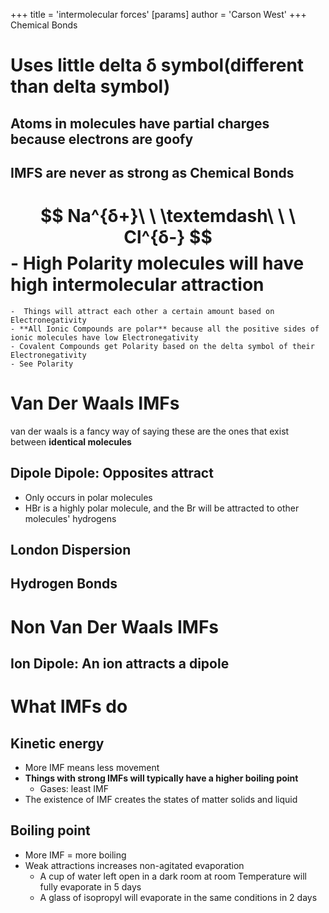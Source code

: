 +++
 title = 'intermolecular forces'
[params]
	author = 'Carson West'
+++
Chemical Bonds
# Uses little delta δ symbol(different than delta symbol)

## Atoms in molecules have partial charges because electrons are goofy 
## IMFS are never as strong as Chemical Bonds
#  $$ Na^{δ+}\ \ \textemdash\ \ \ Cl^{δ-} $$  - High Polarity molecules will have high intermolecular attraction 
	-  Things will attract each other a certain amount based on Electronegativity
	- **All Ionic Compounds are polar** because all the positive sides of ionic molecules have low Electronegativity
	- Covalent Compounds get Polarity based on the delta symbol of their Electronegativity
	- See Polarity


# Van Der Waals IMFs
van der waals is a fancy way of saying these are the ones that exist between **identical molecules**
## Dipole Dipole: Opposites attract
- Only occurs in polar molecules
- HBr is a highly polar molecule, and the Br will be attracted to other molecules' hydrogens
## London Dispersion
## Hydrogen Bonds
# Non Van Der Waals IMFs
## Ion Dipole: An ion attracts a dipole

# What IMFs do
## Kinetic energy
- More IMF means less movement
- **Things with strong IMFs will typically have a higher boiling point**
	- Gases: least IMF
- The existence of IMF creates the states of matter solids and liquid
## Boiling point
- More IMF = more boiling
- Weak attractions increases non-agitated evaporation
	- A cup of water left open in a dark room at room Temperature will fully evaporate in 5 days
	- A glass of isopropyl will evaporate in the same conditions in 2 days